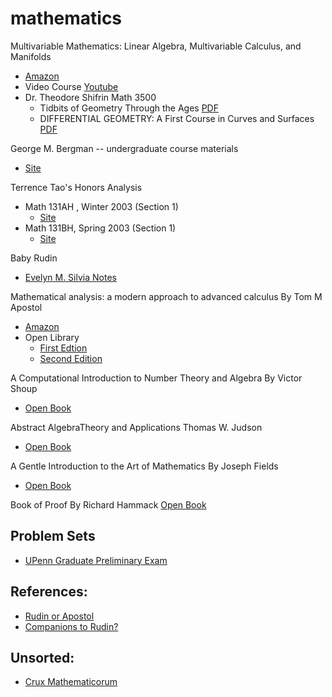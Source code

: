 # mathematics

Multivariable Mathematics: Linear Algebra, Multivariable Calculus, and Manifolds 
  - [Amazon](https://www.amazon.com/Multivariable-Mathematics-Algebra-Calculus-Manifolds/dp/047152638X)
  - Video Course [Youtube](https://www.youtube.com/watch?v=8hX0QePiWlw&list=PL5I-Eyk8l9FHdJUd9UujGcvumjCFPHbrd)
  - Dr. Theodore Shifrin Math 3500 
    - Tidbits of Geometry Through the Ages [PDF](https://www.math.uga.edu/sites/default/files/inline-files/MAA.pdf)
    - DIFFERENTIAL GEOMETRY: A First Course in Curves and Surfaces [PDF](https://www.math.uga.edu/sites/default/files/inline-files/ShifrinDiffGeo.pdf)

George M. Bergman -- undergraduate course materials
  - [Site](https://math.berkeley.edu/~gbergman/ug.hndts/#Rudin)
  
  
Terrence Tao's Honors Analysis 
  
  - Math 131AH , Winter 2003 (Section 1)
    - [Site](http://www.math.ucla.edu/~tao/resource/general/131ah.1.03w/)
  - Math 131BH, Spring 2003 (Section 1)
    - [Site](http://www.math.ucla.edu/~tao/resource/general/131bh.1.03s/)

Baby Rudin

  - [Evelyn M. Silvia Notes](https://www.math.ucdavis.edu/~emsilvia/math127/math127.html)
  
Mathematical analysis: a modern approach to advanced calculus
By Tom M Apostol
- [Amazon](https://www.amazon.com/dp/0201002884/?tag=stackoverfl08-20)
- Open Library
  - [First Edtion](https://openlibrary.org/works/OL18172721W/Mathematical_analysis_a_modern_approach_to_advanced_calculus)
  - [Second Edition](https://openlibrary.org/works/OL2180423W/Mathematical_analysis)
  
A Computational Introduction to Number Theory and Algebra
By Victor Shoup
- [Open Book](https://open.umn.edu/opentextbooks/textbooks/a-computational-introduction-to-number-theory-and-algebra)
  
Abstract AlgebraTheory and Applications
Thomas W. Judson
- [Open Book](http://abstract.ups.edu/aata/)

A Gentle Introduction to the Art of Mathematics
By Joseph Fields
- [Open Book](https://open.umn.edu/opentextbooks/textbooks/a-gentle-introduction-to-the-art-of-mathematics-177)


Book of Proof
By Richard Hammack
  [Open Book](https://www.people.vcu.edu/~rhammack/BookOfProof2/index.html)

## Problem Sets
- [UPenn Graduate Preliminary Exam](https://www.math.upenn.edu/graduate/program-description/prelim-exam)

## References: 
- [Rudin or Apostol](https://math.stackexchange.com/questions/141269/rudin-or-apostol)
- [Companions to Rudin?](https://math.stackexchange.com/questions/2786/companions-to-rudin)

## Unsorted:
- [Crux Mathematicorum](https://cms.math.ca/crux/)
